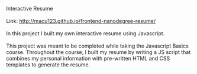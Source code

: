 Interactive Resume<br>
<br>
Link: http://macu123.github.io/frontend-nanodegree-resume/<br>
<br>
In this project I built my own interactive resume using Javascript.<br>
<br>
This project was meant to be completed while taking the Javascript Basics course. Throughout the course, I built my resume by writing a JS script that combines my personal information with pre-written HTML and CSS templates to generate the resume.


